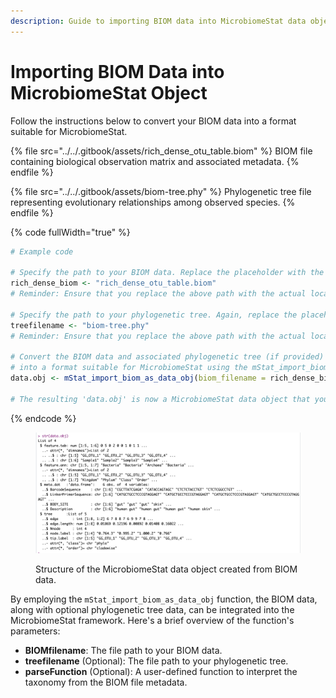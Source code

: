 ```yaml
---
description: Guide to importing BIOM data into MicrobiomeStat data object.
---
```


# Importing BIOM Data into MicrobiomeStat Object

Follow the instructions below to convert your BIOM data into a format suitable for MicrobiomeStat.

{% file src="../../.gitbook/assets/rich_dense_otu_table.biom" %}
BIOM file containing biological observation matrix and associated metadata.
{% endfile %}

{% file src="../../.gitbook/assets/biom-tree.phy" %}
Phylogenetic tree file representing evolutionary relationships among observed species.
{% endfile %}

{% code fullWidth="true" %}
```r
# Example code

# Specify the path to your BIOM data. Replace the placeholder with the correct path on your system.
rich_dense_biom <- "rich_dense_otu_table.biom"
# Reminder: Ensure that you replace the above path with the actual location of your BIOM file.

# Specify the path to your phylogenetic tree. Again, replace the placeholder with the correct path on your system.
treefilename <- "biom-tree.phy"
# Reminder: Ensure that you replace the above path with the actual location of your phylogenetic tree file.

# Convert the BIOM data and associated phylogenetic tree (if provided) 
# into a format suitable for MicrobiomeStat using the mStat_import_biom_as_data_obj function.
data.obj <- mStat_import_biom_as_data_obj(biom_filename = rich_dense_biom, tree_filename = treefilename)

# The resulting 'data.obj' is now a MicrobiomeStat data object that you can use for further analyses.
```
{% endcode %}

<figure><img src="../../.gitbook/assets/Screenshot 2023-10-10 at 15.18.52.png" alt=""><figcaption><p>Structure of the MicrobiomeStat data object created from BIOM data.</p></figcaption></figure>

By employing the `mStat_import_biom_as_data_obj` function, the BIOM data, along with optional phylogenetic tree data, can be integrated into the MicrobiomeStat framework. Here's a brief overview of the function's parameters:

* **BIOMfilename**: The file path to your BIOM data.
* **treefilename** (Optional): The file path to your phylogenetic tree.
* **parseFunction** (Optional): A user-defined function to interpret the taxonomy from the BIOM file metadata.

